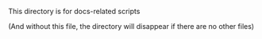 This directory is for docs-related scripts

(And without this file, the directory will disappear if there are no other files)
